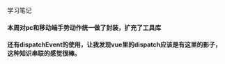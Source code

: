 学习笔记
#### 本周对pc和移动端手势动作统一做了封装，扩充了工具库
#### 还有dispatchEvent的使用，让我发现vue里的dispatch应该是有这里的影子，这种知识串联的感觉很棒。
